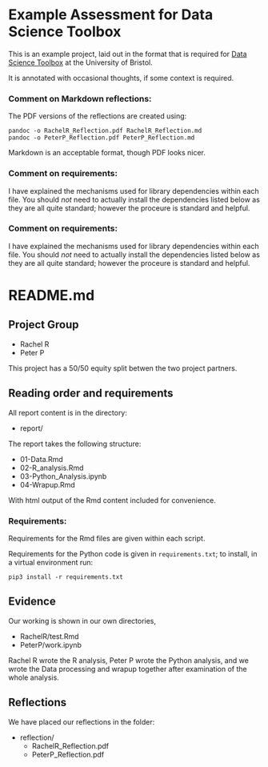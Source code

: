 # Example Assessment for Data Science Toolbox

This is an example project, laid out in the format that is required for [Data Science Toolbox](dsbristol.github.io/dst/) at the University of Bristol.

It is annotated with occasional thoughts, if some context is required.

### Comment on Markdown reflections:

The PDF versions of the reflections are created using:

```{sh}
pandoc -o RachelR_Reflection.pdf RachelR_Reflection.md 
pandoc -o PeterP_Reflection.pdf PeterP_Reflection.md 
```

Markdown is an acceptable format, though PDF looks nicer.

### Comment on requirements:

I have explained the mechanisms used for library dependencies within each file. You should *not* need to actually install the dependencies listed below as they are all quite standard; however the proceure is standard and helpful.

### Comment on requirements:

I have explained the mechanisms used for library dependencies within each file. You should *not* need to actually install the dependencies listed below as they are all quite standard; however the proceure is standard and helpful.

# README.md

## Project Group

* Rachel R
* Peter P

This project has a 50/50 equity split betwen the two project partners.

## Reading order and requirements

All report content is in the directory:

* report/

The report takes the following structure:

* 01-Data.Rmd
* 02-R_analysis.Rmd
* 03-Python_Analysis.ipynb
* 04-Wrapup.Rmd

With html output of the Rmd content included for convenience.

### Requirements:

Requirements for the Rmd files are given within each script.

Requirements for the Python code is given in `requirements.txt`; to install, in a virtual environment run:

```{sh}
pip3 install -r requirements.txt
```

## Evidence

Our working is shown in our own directories,

* RachelR/test.Rmd
* PeterP/work.ipynb

Rachel R wrote the R analysis, Peter P wrote the Python analysis, and we wrote the Data processing and wrapup together after examination of the whole analysis.

## Reflections

We have placed our reflections in the folder:

* reflection/
  - RachelR_Reflection.pdf
  - PeterP_Reflection.pdf

